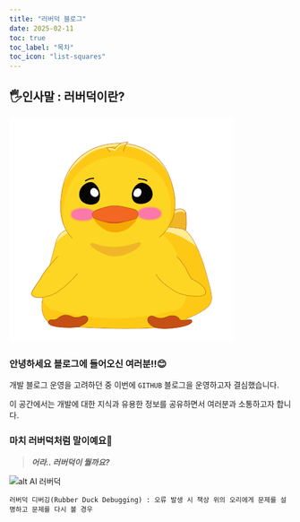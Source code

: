 ```yaml
---
title: "러버덕 블로그"
date: 2025-02-11
toc: true
toc_label: "목차"
toc_icon: "list-squares"
---
```


## 🖐️인사말 : 러버덕이란?

![alt](../assets/images/rubberDuck.png)

### 안녕하세요 블로그에 들어오신 여러분!!😊

개발 블로그 운영을 고려하던 중 이번에 `GITHUB` 블로그을 운영하고자 결심했습니다.

이 공간에서는 개발에 대한 지식과 유용한 정보를 공유하면서 여러분과 소통하고자 합니다.

### 마치 러버덕처럼 말이예요🦆

> **_어라.. 러버덕이 뭘까요?_**

![alt AI 러버덕](https://deokgi-park.github.io/assets/images/loverDeok.jpg)

```
러버덕 디버깅(Rubber Duck Debugging) : 오류 발생 시 책상 위의 오리에게 문제를 설명하고 문제를 다시 볼 경우
```
